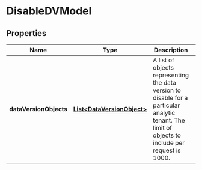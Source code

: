 

# DisableDVModel


## Properties

| Name | Type | Description | Notes |
|------------ | ------------- | ------------- | -------------|
|**dataVersionObjects** | [**List&lt;DataVersionObject&gt;**](DataVersionObject.md) | A list of objects representing the data version to disable for a particular analytic tenant.  The limit of objects to include per request is 1000. |  [optional] |



